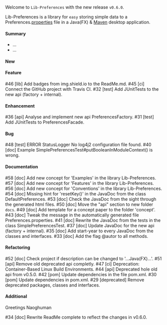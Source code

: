 Welcome to `Lib-Preferences` with the new release `v0.6.0`.

Lib-Preferences is a library for `easy` storing simple data to a 
Preferences.[properties] file in a Java(FX) &amp; [Maven] desktop application.



#### Summary
* ...
* ...



#### New



#### Feature
#46 [lib] Add badges from img.shield.io to the ReadMe.md.
#45 [ci] Connect the GitHub project with Travis CI.
#32 [test] Add JUnitTests to the new api (factory + internal).



#### Enhancement
#36 [api] Analyse and implement new api PreferencesFactory.
#31 [test] Add JUnitTests to PreferencesFacade.



#### Bug
#48 [test] ERROR StatusLogger No log4j2 configuration file found.
#40 [doc] Example SimplePreferencesTest#putBooleanInModuleContext() is wrong.



#### Documentation
#58 [doc] Add new concept for 'Examples' in the library Lib-Preferences.
#57 [doc] Add new concept for 'Features' in the library Lib-Preferences.
#56 [doc] Add new concept for 'Conventions' in the library Lib-Preferences.
#54 [doc] Missing hint for 'resetKey()' in the JavaDoc from the class DefaultPreferences.
#53 [doc] Check the JavaDoc from the sight through the generated html files.
#50 [doc] Move the "api" section to new folder `docs`.
#49 [doc] Add template for a concept paper to the folder 'concept'.
#43 [doc] Tweak the message in the automatically generated file Preferences.properties.
#41 [doc] Rewrite the JavaDoc from the tests in the class SimplePreferencesTest.
#37 [doc] Update JavaDoc for the new api (factory + internal).
#35 [doc] Add start-year to every JavaDoc from the classes and interfaces.
#33 [doc] Add the flag @autor to all methods.



#### Refactoring
#52 [doc] Check project if description can be changed to '...Java(FX)...'.
#51 [api] Remove old deprecated api completly.
#47 [ci] Deprecation: Container-Based Linux Build Environments.
#44 [api] Deprecated hole old api from v0.5.0.
#42 [pom] Update dependencies in the file pom.xml.
#30 [pom] Update dependencies in pom.xml.
#29 [deprecated] Remove deprecated packages, classes and interfaces.



#### Additional



Greetings
Naoghuman



[//]: # (Issues which will be integrated in this release)
#34 [doc] Rewrite ReadMe complete to reflect the changes in v0.6.0.



[//]: # (Links)
[Maven]:http://maven.apache.org/
[properties]:http://en.wikipedia.org/wiki/.properties

